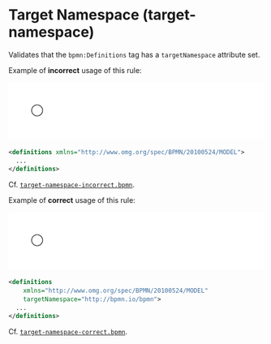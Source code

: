 # Target Namespace (target-namespace)

Validates that the `bpmn:Definitions` tag has a `targetNamespace` attribute set.

Example of __incorrect__ usage of this rule:

![Incorrect usage example](./examples/target-namespace-incorrect.png)

```xml
<definitions xmlns="http://www.omg.org/spec/BPMN/20100524/MODEL">
  ...
</definitions>
```

Cf. [`target-namespace-incorrect.bpmn`](./examples/target-namespace-incorrect.bpmn).


Example of __correct__ usage of this rule:

![Correct usage example](./examples/target-namespace-correct.png)

```xml
<definitions
    xmlns="http://www.omg.org/spec/BPMN/20100524/MODEL"
    targetNamespace="http://bpmn.io/bpmn">
  ...
</definitions>
```

Cf. [`target-namespace-correct.bpmn`](./examples/target-namespace-correct.bpmn).
